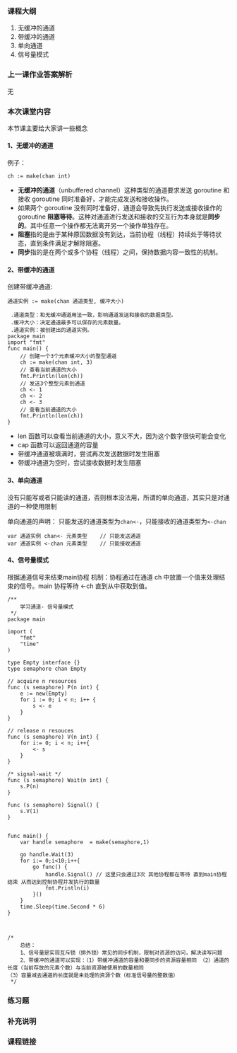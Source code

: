 ### 课程大纲

1. 无缓冲的通道
2. 带缓冲的通道
3. 单向通道
4. 信号量模式

### 上一课作业答案解析

无

### 本次课堂内容

本节课主要给大家讲一些概念

#### 1、无缓冲的通道

例子：

```
ch := make(chan int)
```

- **无缓冲的通道**（unbuffered channel）这种类型的通道要求发送 goroutine 和接收 goroutine 同时准备好，才能完成发送和接收操作。
- 如果两个 goroutine 没有同时准备好，通道会导致先执行发送或接收操作的 goroutine **阻塞等待**。这种对通道进行发送和接收的交互行为本身就是**同步的**。其中任意一个操作都无法离开另一个操作单独存在。
- **阻塞**指的是由于某种原因数据没有到达，当前协程（线程）持续处于等待状态，直到条件满足才解除阻塞。
- **同步**指的是在两个或多个协程（线程）之间，保持数据内容一致性的机制。

#### 2、带缓冲的通道

创建带缓冲通道:

```
通道实例 := make(chan 通道类型, 缓冲大小)

 .通道类型：和无缓冲通道用法一致，影响通道发送和接收的数据类型。
 .缓冲大小：决定通道最多可以保存的元素数量。
 .通道实例：被创建出的通道实例。
package main
import "fmt"
func main() {
    // 创建一个3个元素缓冲大小的整型通道
    ch := make(chan int, 3)
    // 查看当前通道的大小
    fmt.Println(len(ch))
    // 发送3个整型元素到通道
    ch <- 1
    ch <- 2
    ch <- 3
    // 查看当前通道的大小
    fmt.Println(len(ch))
}
```

- len 函数可以查看当前通道的大小，意义不大，因为这个数字很快可能会变化
- cap 函数可以返回通道的容量
- 带缓冲通道被填满时，尝试再次发送数据时发生阻塞
- 带缓冲通道为空时，尝试接收数据时发生阻塞

#### 3、单向通道

没有只能写或者只能读的通道，否则根本没法用，所谓的单向通道，其实只是对通道的一种使用限制

单向通道的声明： 只能发送的通道类型为`chan<-`，只能接收的通道类型为`<-chan`

```
var 通道实例 chan<- 元素类型    // 只能发送通道
var 通道实例 <-chan 元素类型    // 只能接收通道
```

#### 4、信号量模式

根据通道信号来结束main协程 机制：协程通过在通道 ch 中放置一个值来处理结束的信号。main 协程等待 <-ch 直到从中获取到值。

```
/**
	学习通道- 信号量模式
 */
package main

import (
	"fmt"
	"time"
)

type Empty interface {}
type semaphore chan Empty

// acquire n resources
func (s semaphore) P(n int) {
	e := new(Empty)
	for i := 0; i < n; i++ {
		s <- e
	}
}

// release n resouces
func (s semaphore) V(n int) {
	for i:= 0; i < n; i++{
		<- s
	}
}

/* signal-wait */
func (s semaphore) Wait(n int) {
	s.P(n)
}

func (s semaphore) Signal() {
	s.V(1)
}


func main() {
	var handle semaphore  = make(semaphore,1)

	go handle.Wait(3)
	for i:= 0;i<10;i++{
		go func() {
			handle.Signal() // 这里只会通过3次 其他协程都在等待 直到main协程结束 从而达到控制协程并发执行的数量
			fmt.Println(i)
		}()
	}
	time.Sleep(time.Second * 6)
}



/*
	总结：
	1、信号量是实现互斥锁（排外锁）常见的同步机制，限制对资源的访问，解决读写问题
	2、带缓冲的通道可以实现：（1）带缓冲通道的容量和要同步的资源容量相同 （2）通道的长度（当前存放的元素个数）与当前资源被使用的数量相同
（3）容量减去通道的长度就是未处理的资源个数（标准信号量的整数值）
 */
```

### 练习题

### 补充说明

### 课程链接